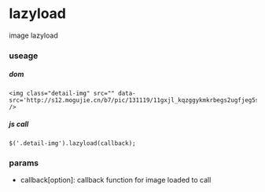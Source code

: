 lazyload
====

image lazyload

### useage

##### dom

    <img class="detail-img" src="" data-src='http://s12.mogujie.cn/b7/pic/131119/11gxjl_kqzggykmkrbegs2ugfjeg5sckzsew_880x389.jpg_880x999.jpg' />

##### js call

    $('.detail-img').lazyload(callback);

### params

* callback[option]: callback function for image loaded to call

